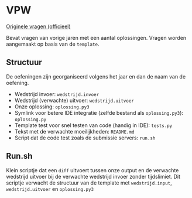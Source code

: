 # VPW

[Originele vragen (officieel)](https://github.com/vlaamseprogrammeerwedstrijd/opgaves)

Bevat vragen van vorige jaren met een aantal oplossingen. Vragen worden
aangemaakt op basis van de `template`.

## Structuur

De oefeningen zijn georganiseerd volgens het jaar en dan de naam van de
oefening.

* Wedstrijd invoer: `wedstrijd.invoer`
* Wedstrijd (verwachte) uitvoer: `wedstrijd.uitvoer`
* Onze oplossing: `oplossing.py3`
* Symlink voor betere IDE integratie (zelfde bestand als `oplossing.py3`): `oplossing.py`
* Template test voor snel testen van code (handig in IDE): `tests.py`
* Tekst met de verwachte moeilijkheden: `README.md`
* Script dat de code test zoals de submissie servers: `run.sh`

## Run.sh

Klein scriptje dat een `diff` uitvoert tussen onze output en de verwachte
wedstrijd uitvoer bij de verwachte wedstrijd invoer zonder tijdslimiet. Dit 
scriptje verwacht de structuur van de template met `wedstrijd.input`,
`wedstrijd.uitvoer` en `oplossing.py3`
